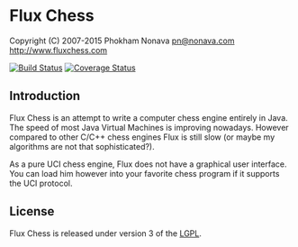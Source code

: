 Flux Chess
==========

Copyright (C) 2007-2015 Phokham Nonava <pn@nonava.com>  
http://www.fluxchess.com

[![Build Status](https://travis-ci.org/fluxroot/flux.png?branch=master)](https://travis-ci.org/fluxroot/flux) [![Coverage Status](https://coveralls.io/repos/fluxroot/flux/badge.png?branch=master)](https://coveralls.io/r/fluxroot/flux?branch=master)


Introduction
------------
Flux Chess is an attempt to write a computer chess engine entirely in 
Java. The speed of most Java Virtual Machines is improving nowadays. 
However compared to other C/C++ chess engines Flux is still slow (or 
maybe my algorithms are not that sophisticated?). 

As a pure UCI chess engine, Flux does not have a graphical user 
interface. You can load him however into your favorite chess program if 
it supports the UCI protocol. 


License
-------
Flux Chess is released under version 3 of the [LGPL].


[LGPL]: http://www.gnu.org/copyleft/lgpl.html
